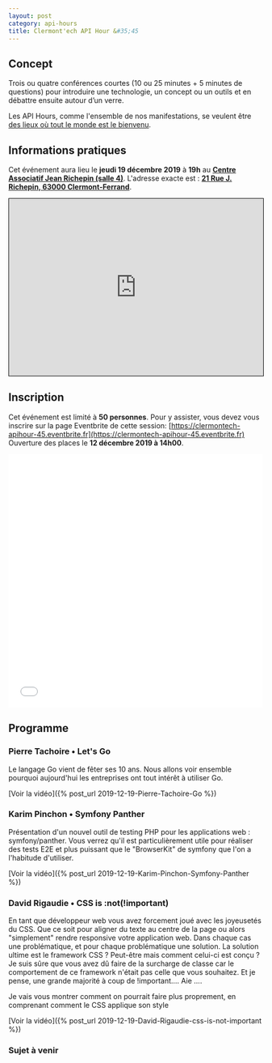 ```yaml
---
layout: post
category: api-hours
title: Clermont'ech API Hour &#35;45
---
```


## Concept

Trois ou quatre conférences courtes (10 ou 25 minutes + 5 minutes de questions)
pour introduire une technologie, un concept ou un outils et en débattre ensuite
autour d’un verre.

Les API Hours, comme l'ensemble de nos manifestations, se veulent être [des
lieux où tout le monde est le bienvenu](/code-of-conduct.html).


## Informations pratiques

Cet événement aura lieu le **jeudi 19 décembre 2019** à **19h** au 
[**Centre Associatif Jean Richepin (salle 4)**](http://www.clermont-ferrand.fr/+-Centre-Richepin-+.html). L'adresse
exacte est : [**21 Rue J. Richepin, 63000 Clermont-Ferrand**](https://www.openstreetmap.org/#map=19/45.78186/3.08506).

<iframe width="100%" height="350" frameborder="0" scrolling="no" marginheight="0" marginwidth="0" src="https://www.openstreetmap.org/export/embed.html?bbox=3.0836096405982976%2C45.780990896595334%2C3.0871394276618958%2C45.78265381775845&amp;layer=mapnik&amp;marker=45.78182142810052%2C3.0853745341300964" style="border: 1px solid black"></iframe>
<br/>

## Inscription

Cet événement est limité à **50 personnes**.  Pour y assister, vous devez vous
inscrire sur la page Eventbrite de cette session: [https://clermontech-apihour-45.eventbrite.fr](https://clermontech-apihour-45.eventbrite.fr)
Ouverture des places le **12 décembre 2019 à 14h00**.


<iframe src="//eventbrite.fr/tickets-external?eid=83957423915&ref=etckt" frameborder="0" height="500" width="100%" vspace="0" hspace="0" marginheight="5" marginwidth="5" scrolling="auto" allowtransparency="true"></iframe>

<br/>


## Programme

### Pierre Tachoire • Let's Go

Le langage Go vient de fêter ses 10 ans. Nous allons voir ensemble pourquoi aujourd'hui les entreprises ont tout intérêt à utiliser Go.

[Voir la vidéo]({% post_url 2019-12-19-Pierre-Tachoire-Go %})

### Karim Pinchon • Symfony Panther

Présentation d'un nouvel outil de testing PHP pour les applications web : 
symfony/panther. Vous verrez qu'il est particulièrement utile pour réaliser des 
tests E2E et plus puissant que le "BrowserKit" de symfony que l'on a l'habitude 
d'utiliser.

[Voir la vidéo]({% post_url 2019-12-19-Karim-Pinchon-Symfony-Panther %})

### David Rigaudie • CSS is :not(!important) 

En tant que développeur web vous avez forcement joué avec les joyeusetés du CSS.
Que ce soit pour aligner du texte au centre de la page ou alors "simplement" 
rendre responsive votre application web. Dans chaque cas une problématique, et 
pour chaque problématique une solution. La solution ultime est le framework 
CSS ? Peut-être mais comment celui-ci est conçu ? Je suis sûre que vous avez dû 
faire de la surcharge de classe car le comportement de ce framework n'était pas 
celle que vous souhaitez. Et je pense, une grande majorité à coup de 
!important.... Aie ....

Je vais vous montrer comment on pourrait faire plus proprement, en comprenant 
comment le CSS applique son style

[Voir la vidéo]({% post_url 2019-12-19-David-Rigaudie-css-is-not-important %})

### Sujet à venir
